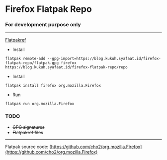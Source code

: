 # Firefox Flatpak Repo
### For development purpose only
---

[Flatpakref](https://raw.githubusercontent.com/cho2/firefox-flatpak-repo/master/firefox.flatpakref)

* Install
```
flatpak remote-add --gpg-import=https://blog.kukuh.syafaat.id/firefox-flatpak-repo/flatpak.gpg firefox https://blog.kukuh.syafaat.id/firefox-flatpak-repo/repo
```

* Install
```
flatpak install firefox org.mozilla.Firefox
```

* Run
```
flatpak run org.mozilla.Firefox
```

### TODO
* ~~GPG signatures~~
* ~~Flatpakref files~~

---
Flatpak source code: [https://github.com/cho2/org.mozilla.Firefox](https://github.com/cho2/org.mozilla.Firefox)

